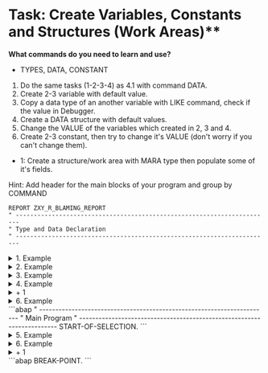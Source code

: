 # Task: Create Variables, Constants and Structures (Work Areas)**

**What commands do you need to learn and use?**
 - TYPES, DATA, CONSTANT

1. Do the same tasks (1-2-3-4) as 4.1 with command DATA.
2. Create 2-3 variable with default value.
3. Copy a data type of an another variable with LIKE command, check if the value in Debugger.
4. Create a DATA structure with default values.
5. Change the VALUE of the variables which created in 2, 3 and 4.
6. Create 2-3 constant, then try to change it's VALUE (don't worry if you can't change them).
+ 1: Create a structure/work area with MARA type then populate some of it's fields.

Hint: Add header for the main blocks of your program and group by COMMAND

```abap
REPORT ZXY_R_BLAMING_REPORT
" -----------------------------------------------------------------------
" Type and Data Declaration
" -----------------------------------------------------------------------
```
<details>
<summary> 1. Example </summary> 

```abap
DATA: BEGIN OF gs_custom_type,
        identifier            TYPE char20,
        general_material_data TYPE mara,
        messages              TYPE bapiret2_t,
      END OF gs_custom_type.

DATA  BEGIN OF gs_sflight.
        INCLUDE TYPE sflight.
DATA:   custom_field TYPE flag,
      END OF gs_sflight.

DATA: BEGIN OF gs_spfli,
        spfli        TYPE spfli,
        custom_field TYPE flag,
      END OF gs_spfli.

DATA: BEGIN OF gs_scarr,
        scarr_db  TYPE scarr,
        scarr_new TYPE scarr,
      END OF gs_scarr.
```
</details>
<details>
<summary> 2. Example </summary>
 
```abap
DATA gv_integer  TYPE i       VALUE 5.
DATA gv_flag     TYPE flag    VALUE 'X'.
DATA gv_name     TYPE string  VALUE 'John Doe'.
```
</details>
<details>
<summary> 3. Example </summary>
 
```abap
DATA gv_checkbox LIKE gv_flag.
```
</details>
<details>
<summary> 4. Example </summary>
 
```abap      
DATA: BEGIN OF gs_country,
        country_longtext TYPE string VALUE 'Germany',
        country_code     TYPE char2  VALUE 'DE',
      END OF gs_country.
```
</details>
<details>
<summary> + 1 </summary>
 
```abap
DATA: gs_mara TYPE mara.
```
</details>
<details>
<summary> 6. Example </summary>
 
```abap
CONSTANTS cv_pi TYPE p LENGTH 8 DECIMALS 14 VALUE '3.14159265358979'.

CONSTANTS: BEGIN OF cs_sap_ag,
             zip_code TYPE n LENGTH 5 VALUE '69189',
             city     TYPE string     VALUE `Walldorf`,
             country  TYPE string     VALUE `Germany`,
           END OF cs_sap_ag.
```
</details>
```abap
" -----------------------------------------------------------------------
" Main Program
" -----------------------------------------------------------------------
START-OF-SELECTION.
```
<details>
<summary> 5. Example </summary>
 
```abap
gv_flag     = space.
gv_integer  = 12.
gv_name     = 'Luke Skywalker'.
gv_checkbox = 'X'.

gs_country-country_longtext = 'United States'.
gs_country-country_code     = 'US'.
```
</details>
<details>
<summary> 6. Example </summary>
 
```abap
cv_pi     = 3.
cs_sap_ag = VALUE #( zip_code = '12345' city = 'Atlantis' country = 'Sea' ).
```
</details>
<details>
<summary> + 1 </summary>
 
```abap
gs_mara-matnr = '0000325489'.
gs_mara-meins = 'KG'.
```
</details>
```abap
  BREAK-POINT.
```



           
      
